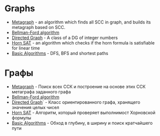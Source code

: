 # Graphs

- [Metagraph](./metagraph.cpp) - an algorithm which finds all SCC in graph, and builds its metagraph based on SCC.
- [Bellman-Ford algorithm](./bellman-ford.cpp)
- [Directed Graph](./DG/directed_graph.hpp) - A class of a DG of integer numbers
- [Horn SAT](HornSAT.cpp) - an algorithm which checks if the horn formula is satisfiable for linear time
- [Basic Algorithms](graph.py) - DFS, BFS and shortest paths

# Графы

- [Metagraph](./metagraph.cpp) - Поиск всех ССК и построение на основе этих ССК метаграфа заданного графа
- [Bellman-Ford algorithm](./bellman-ford.cpp)
- [Directed Graph](./DG/directed_graph.hpp)` - Класс ориентированного графа, хранящего значения целых чисел
- [Horn SAT](HornSAT.cpp) - Алгоритм, который проверяет выполнимост Хорновской формулы
- [Basic Algorithms](graph.py) - Обход в глубину, в ширину и поиск кратчайшего пути

